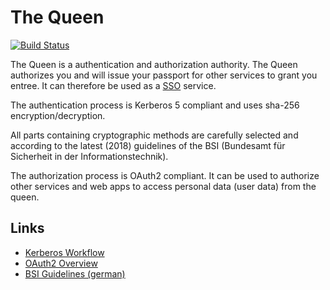 # The Queen
[![Build Status](https://travis-ci.org/meandor/the-queen.svg?branch=master)](https://travis-ci.org/meandor/the-queen)

The Queen is a authentication and authorization authority. The Queen authorizes you and 
will issue your passport for other services to grant you entree. It can therefore be used
as a [SSO](https://en.wikipedia.org/wiki/Single_sign-on) service.

The authentication process is Kerberos 5 compliant and uses sha-256 encryption/decryption.

All parts containing cryptographic methods are carefully selected and according to the latest (2018)
guidelines of the BSI (Bundesamt für Sicherheit in der Informationstechnik).

The authorization process is OAuth2 compliant. It can be used to authorize other services and
web apps to access personal data (user data) from the queen. 

## Links
* [Kerberos Workflow](https://www.kerberos.org/software/tutorial.html)
* [OAuth2 Overview](https://oauth.net/2/)
* [BSI Guidelines (german)](https://www.bsi.bund.de/SharedDocs/Downloads/DE/BSI/Publikationen/TechnischeRichtlinien/TR02102/BSI-TR-02102.pdf?__blob=publicationFile)
